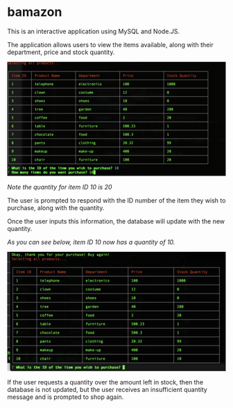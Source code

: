 # bamazon


This is an interactive application using MySQL and Node.JS. 

The application allows users to view the items available, along with their department, price and stock quantity. 

![Alt text](./images/screenshot1.png?raw=true "Optional Title")

*Note the quantity for item ID 10 is 20*

The user is prompted to respond with the ID number of the item they wish to purchase, along with the quantity. 

Once the user inputs this information, the database will update with the new quantity. 

*As you can see below, item ID 10 now has a quantity of 10.* 

![Alt text](./images/screenshot2.png?raw=true "Optional Title")

If the user requests a quantity over the amount left in stock, then the database is not updated, but the user receives an insufficient quantity message and is prompted to shop again.
